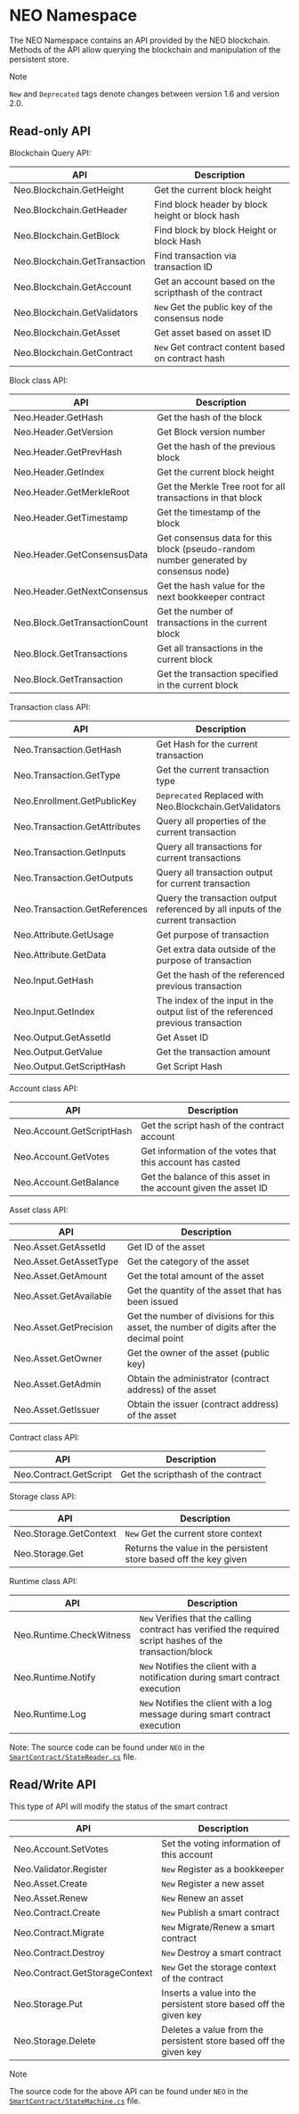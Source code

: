 # NEO Namespace

The NEO Namespace contains an API provided by the NEO blockchain. Methods of the API allow querying the blockchain and manipulation of the persistent store.

> [!Note]
>
>  `New` and `Deprecated` tags denote changes between version 1.6 and version 2.0.
>

## Read-only API

Blockchain Query API:

| API                           | Description                              |
| ----------------------------- | ---------------------------------------- |
| Neo.Blockchain.GetHeight      | Get the current block height             |
| Neo.Blockchain.GetHeader      | Find block header by block height or block hash |
| Neo.Blockchain.GetBlock       | Find block by block Height or block Hash |
| Neo.Blockchain.GetTransaction | Find transaction via transaction ID      |
| Neo.Blockchain.GetAccount     | Get an account based on the scripthash of the contract |
| Neo.Blockchain.GetValidators  | `New` Get the public key of the consensus node |
| Neo.Blockchain.GetAsset       | Get asset based on asset ID              |
| Neo.Blockchain.GetContract    | `New` Get contract content based on contract hash |

Block class API:

| API                           | Description                              |
| ----------------------------- | ---------------------------------------- |
| Neo.Header.GetHash            | Get the hash of the block                |
| Neo.Header.GetVersion         | Get Block version number                 |
| Neo.Header.GetPrevHash        | Get the hash of the previous block       |
| Neo.Header.GetIndex           | Get the current block height             |
| Neo.Header.GetMerkleRoot      | Get the Merkle Tree root for all transactions in that block |
| Neo.Header.GetTimestamp       | Get the timestamp of the block           |
| Neo.Header.GetConsensusData   | Get consensus data for this block (pseudo-random number generated by consensus node) |
| Neo.Header.GetNextConsensus   | Get the hash value for the next bookkeeper contract |
| Neo.Block.GetTransactionCount | Get the number of transactions in the current block |
| Neo.Block.GetTransactions     | Get all transactions in the current block |
| Neo.Block.GetTransaction      | Get the transaction specified in the current block |

Transaction class API:

| API                           | Description                              |
| ----------------------------- | ---------------------------------------- |
| Neo.Transaction.GetHash       | Get Hash for the current transaction     |
| Neo.Transaction.GetType       | Get the current transaction type         |
| Neo.Enrollment.GetPublicKey   | `Deprecated` Replaced with Neo.Blockchain.GetValidators |
| Neo.Transaction.GetAttributes | Query all properties of the current transaction |
| Neo.Transaction.GetInputs     | Query all transactions for current transactions |
| Neo.Transaction.GetOutputs    | Query all transaction output for current transaction |
| Neo.Transaction.GetReferences | Query the transaction output referenced by all inputs of the current transaction |
| Neo.Attribute.GetUsage        | Get purpose of transaction               |
| Neo.Attribute.GetData         | Get extra data outside of the purpose of transaction |
| Neo.Input.GetHash             | Get the hash of the referenced previous transaction |
| Neo.Input.GetIndex            | The index of the input in the output list of the referenced previous transaction |
| Neo.Output.GetAssetId         | Get Asset ID                             |
| Neo.Output.GetValue           | Get the transaction amount               |
| Neo.Output.GetScriptHash      | Get Script Hash                          |

Account class API:

| API                       | Description                              |
| ------------------------- | ---------------------------------------- |
| Neo.Account.GetScriptHash | Get the script hash of the contract account |
| Neo.Account.GetVotes      | Get information of the votes that this account has casted |
| Neo.Account.GetBalance    | Get the balance of this asset in the account given the asset ID |

Asset class API:

| API                    | Description                              |
| ---------------------- | ---------------------------------------- |
| Neo.Asset.GetAssetId   | Get ID of the asset                      |
| Neo.Asset.GetAssetType | Get the category of the asset            |
| Neo.Asset.GetAmount    | Get the total amount of the asset        |
| Neo.Asset.GetAvailable | Get the quantity of the asset that has been issued |
| Neo.Asset.GetPrecision | Get the number of divisions for this asset, the number of digits after the decimal point |
| Neo.Asset.GetOwner     | Get the owner of the asset (public key)  |
| Neo.Asset.GetAdmin     | Obtain the administrator (contract address) of the asset |
| Neo.Asset.GetIssuer    | Obtain the issuer (contract address) of the asset |

Contract class API:

| API                    | Description                        |
| ---------------------- | ---------------------------------- |
| Neo.Contract.GetScript | Get the scripthash of the contract |

Storage class API:

| API                    | Description                              |
| ---------------------- | ---------------------------------------- |
| Neo.Storage.GetContext | `New` Get the current store context      |
| Neo.Storage.Get        | Returns the value in the persistent store based off the key given |

Runtime class API:

| API                      | Description                              |
| ------------------------ | ---------------------------------------- |
| Neo.Runtime.CheckWitness | `New` Verifies that the calling contract has verified the required script hashes of the transaction/block |
| Neo.Runtime.Notify       | `New` Notifies the client with a notification during smart contract execution |
| Neo.Runtime.Log          | `New` Notifies the client with a log message during smart contract execution |

Note: The source code can be found under `NEO` in the [`SmartContract/StateReader.cs`](https://github.com/neo-project/neo/blob/master/neo/SmartContract/StateReader.cs) file.

## Read/Write API

This type of API will modify the status of the smart contract

| API                            | Description                              |
| ------------------------------ | ---------------------------------------- |
| Neo.Account.SetVotes           | Set the voting information of this account |
| Neo.Validator.Register         | `New` Register as a bookkeeper           |
| Neo.Asset.Create               | `New` Register a new asset               |
| Neo.Asset.Renew                | `New` Renew an asset                     |
| Neo.Contract.Create            | `New` Publish a smart contract           |
| Neo.Contract.Migrate           | `New` Migrate/Renew a smart contract     |
| Neo.Contract.Destroy           | `New` Destroy a smart contract           |
| Neo.Contract.GetStorageContext | `New` Get the storage context of the contract |
| Neo.Storage.Put                | Inserts a value into the persistent store based off the given key |
| Neo.Storage.Delete             | Deletes a value from the persistent store based off the given key |

> [!Note]
>
> The source code for the above API can be found under `NEO` in the [`SmartContract/StateMachine.cs`](https://github.com/neo-project/neo/blob/master/neo/SmartContract/StateMachine.cs) file.